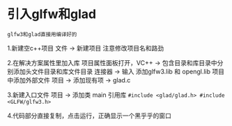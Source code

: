 # 引入glfw和glad

    glfw3和glad直接用编译好的
    
1.新建空c++项目 文件 -> 新建项目
    注意修改项目名和路劲

2.在解决方案属性里加入库
    项目属性面板打开，VC++ -> 包含目录和库目录中分别添加头文件目录和库文件目录
    连接器 -> 输入 添加glfw3.lib 和 opengl.lib
    项目中添加外部文件 项目 -> 添加现有项 -> glad.c

3.新建入口文件
    项目 -> 添加类 main
    引用库
    ```
        #include <glad/glad.h>
        #include <GLFW/glfw3.h>
    ```

4.代码部分直接复制，点击运行，正确显示一个黑乎乎的窗口
